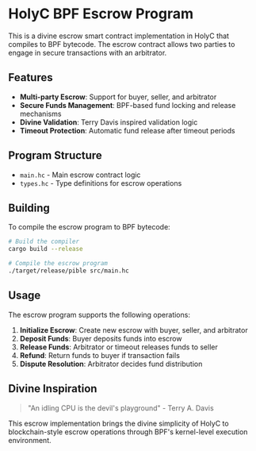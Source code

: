 # HolyC BPF Escrow Program

This is a divine escrow smart contract implementation in HolyC that compiles to BPF bytecode. The escrow contract allows two parties to engage in secure transactions with an arbitrator.

## Features

- **Multi-party Escrow**: Support for buyer, seller, and arbitrator
- **Secure Funds Management**: BPF-based fund locking and release mechanisms
- **Divine Validation**: Terry Davis inspired validation logic
- **Timeout Protection**: Automatic fund release after timeout periods

## Program Structure

- `main.hc` - Main escrow contract logic
- `types.hc` - Type definitions for escrow operations

## Building

To compile the escrow program to BPF bytecode:

```bash
# Build the compiler
cargo build --release

# Compile the escrow program
./target/release/pible src/main.hc
```

## Usage

The escrow program supports the following operations:

1. **Initialize Escrow**: Create new escrow with buyer, seller, and arbitrator
2. **Deposit Funds**: Buyer deposits funds into escrow
3. **Release Funds**: Arbitrator or timeout releases funds to seller
4. **Refund**: Return funds to buyer if transaction fails
5. **Dispute Resolution**: Arbitrator decides fund distribution

## Divine Inspiration

> "An idling CPU is the devil's playground" - Terry A. Davis

This escrow implementation brings the divine simplicity of HolyC to blockchain-style escrow operations through BPF's kernel-level execution environment.
